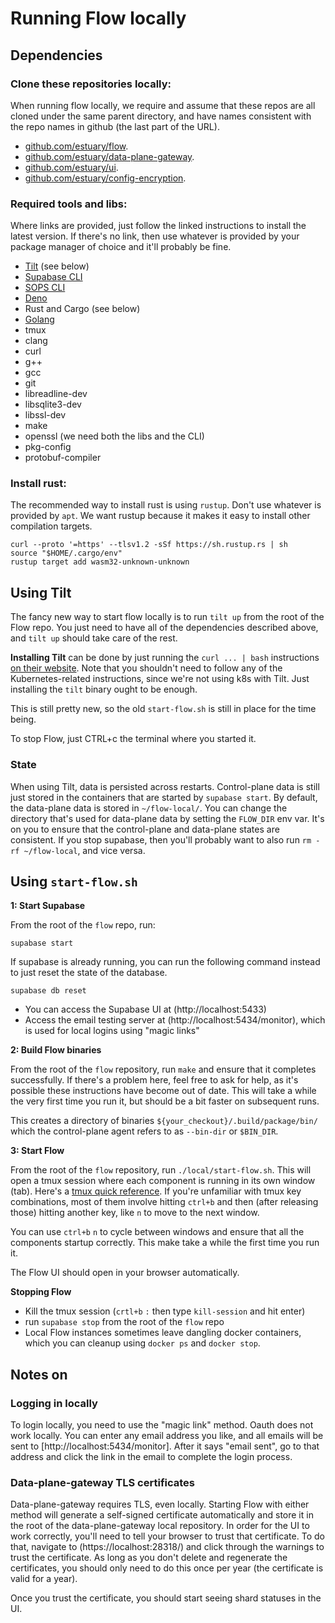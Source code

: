 # Running Flow locally


## Dependencies

### Clone these repositories locally:

When running flow locally, we require and assume that these repos are all cloned under the same parent directory, and have names consistent with the repo names in github (the last part of the URL).

- [github.com/estuary/flow](https://github.com/estuary/flow).
- [github.com/estuary/data-plane-gateway](https://github.com/estuary/data-plane-gateway).
- [github.com/estuary/ui](https://github.com/estuary/ui).
- [github.com/estuary/config-encryption](https://github.com/estuary/config-encryption).

### Required tools and libs:

Where links are provided, just follow the linked instructions to install the latest version. If there's no link, then use whatever is provided by your package manager of choice and it'll probably be fine.

- [Tilt](https://tilt.dev/) (see below)
- [Supabase CLI](https://github.com/supabase/cli)
- [SOPS CLI](https://github.com/mozilla/sops)
- [Deno](https://deno.land/manual/getting_started/installation)
- Rust and Cargo (see below)
- [Golang](https://go.dev/doc/install)
- tmux
- clang
- curl
- g++
- gcc
- git
- libreadline-dev
- libsqlite3-dev
- libssl-dev
- make
- openssl (we need both the libs and the CLI)
- pkg-config
- protobuf-compiler

### Install rust:

The recommended way to install rust is using `rustup`. Don't use whatever is provided by `apt`.
We want rustup because it makes it easy to install other compilation targets.

```console
curl --proto '=https' --tlsv1.2 -sSf https://sh.rustup.rs | sh
source "$HOME/.cargo/env"
rustup target add wasm32-unknown-unknown
```

## Using Tilt

The fancy new way to start flow locally is to run `tilt up` from the root of the Flow repo. You just need to have all of the dependencies described above, and `tilt up` should take care of the rest.

**Installing Tilt** can be done by just running the `curl ... | bash` instructions [on their website](https://docs.tilt.dev/install.html). Note that you shouldn't need to follow any of the Kubernetes-related instructions, since we're not using k8s with Tilt. Just installing the `tilt` binary ought to be enough.

This is still pretty new, so the old `start-flow.sh` is still in place for the time being.

To stop Flow, just CTRL+c the terminal where you started it.

### State

When using Tilt, data is persisted across restarts. Control-plane data is still just stored in the containers that are started by `supabase start`.
By default, the data-plane data is stored in `~/flow-local/`. You can change the directory that's used for data-plane data by setting the `FLOW_DIR` env var.
It's on you to ensure that the control-plane and data-plane states are consistent. If you stop supabase, then you'll probably want to also run `rm -rf ~/flow-local`, and vice versa.

## Using `start-flow.sh`

**1: Start Supabase**

From the root of the `flow` repo, run:

```console
supabase start
```

If supabase is already running, you can run the following command instead to just reset the state of the database.

```console
supabase db reset
```

- You can access the Supabase UI at (http://localhost:5433)
- Access the email testing server at (http://localhost:5434/monitor), which is used for local logins using "magic links"

**2: Build Flow binaries**

From the root of the `flow` repository, run `make` and ensure that it completes successfully. If there's a problem here, feel free to ask for help, as it's possible these instructions have become out of date. This will take a while the very first time you run it, but should be a bit faster on subsequent runs.

This creates a directory of binaries `${your_checkout}/.build/package/bin/` which the control-plane agent refers to as `--bin-dir` or `$BIN_DIR`.

**3: Start Flow**

From the root of the `flow` repository, run `./local/start-flow.sh`. This will open a tmux session where each component is running in its own window (tab). Here's a [tmux quick reference](https://quickref.me/tmux#tmux-shortcuts). If you're unfamiliar with tmux key combinations, most of them involve hitting `ctrl+b` and then (after releasing those) hitting another key, like `n` to move to the next window.

You can use `ctrl+b` `n` to cycle between windows and ensure that all the components startup correctly. This make take a while the first time you run it.

The Flow UI should open in your browser automatically.

**Stopping Flow**

- Kill the tmux session (`crtl+b` `:` then type `kill-session` and hit enter)
- run `supabase stop` from the root of the `flow` repo
- Local Flow instances sometimes leave dangling docker containers, which you can cleanup using `docker ps` and `docker stop`.

## Notes on
### Logging in locally

To login locally, you need to use the "magic link" method. Oauth does not work locally. You can enter any email address you like, and all emails will be sent to [http://localhost:5434/monitor]. After it says "email sent", go to that address and click the link in the email to complete the login process.

### Data-plane-gateway TLS certificates

Data-plane-gateway requires TLS, even locally. Starting Flow with either method will generate a self-signed certificate automatically and store it in the root of the data-plane-gateway local repository.
In order for the UI to work correctly, you'll need to tell your browser to trust that certificate. To do that, navigate to (https://localhost:28318/) and click through the warnings to trust the certificate.
As long as you don't delete and regenerate the certificates, you should only need to do this once per year (the certificate is valid for a year).

Once you trust the certificate, you should start seeing shard statuses in the UI.


